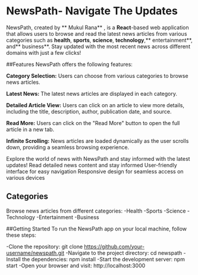# NewsPath- Navigate The Updates
NewsPath, created by ** Mukul Rana** , is a **React**-based web application that allows users to browse and read the latest news articles from various categories such as **health**, **sports**, **science**, **technology**,** entertainment**, and** business**. Stay updated with the most recent news across different domains with just a few clicks!

##Features
NewsPath offers the following features:

**Category Selection:** Users can choose from various categories to browse news articles.

**Latest News:** The latest news articles are displayed in each category.

**Detailed Article View:** Users can click on an article to view more details, including the title, description, author, publication date, and source.

**Read More:** Users can click on the "Read More" button to open the full article in a new tab.

**Infinite Scrolling:** News articles are loaded dynamically as the user scrolls down, providing a seamless browsing experience.

Explore the world of news with NewsPath and stay informed with the latest updates!
Read detailed news content and stay informed
User-friendly interface for easy navigation
Responsive design for seamless access on various devices

## Categories 
Browse news articles from different categories:
-Health
-Sports
-Science
-Technology
-Entertainment
-Business

##Getting Started
To run the NewsPath app on your local machine, follow these steps:

-Clone the repository: git clone https://github.com/your-username/newspath.git
-Navigate to the project directory: cd newspath
-Install the dependencies: npm install
-Start the development server: npm start
-Open your browser and visit: http://localhost:3000
